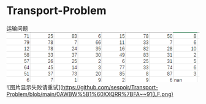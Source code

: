 # Transport-Problem
运输问题
![图片显示失败请重试](https://github.com/sespoir/Transport-Problem/blob/main/image.png)
![图片显示失败请重试](https://github.com/sespoir/Transport-Problem/blob/main/0AWBW%5B1%60XXQRR%7BFA~~91(LF.png)
